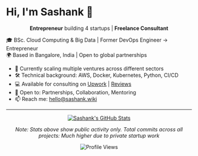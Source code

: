 # Hi, I'm Sashank 👋

<p align="center">
  <strong>Entrepreneur</strong> building 4 startups | <strong>Freelance Consultant</strong>
</p>

🎓 BSc. Cloud Computing & Big Data | Former DevOps Engineer → Entrepreneur  
🌍 Based in Bangalore, India | Open to global partnerships

- 🚀 Currently scaling multiple ventures across different sectors
- 🛠️ Technical background: AWS, Docker, Kubernetes, Python, CI/CD
- 💻 Available for consulting on [Upwork](https://www.upwork.com/freelancers/sashankbhamidi) | [Reviews](https://www.vouchley.com/user/sashank)
- 🤝 Open to: Partnerships, Collaboration, Mentoring
- 📫 Reach me: hello@sashank.wiki

---

<p align="center">
  <a href="https://github-readme-stats.vercel.app/api?username=shankypedia&show_icons=true&theme=minimal&count_private=true&include_all_commits=true">
    <img src="https://github-readme-stats.vercel.app/api?username=shankypedia&show_icons=true&theme=minimal&count_private=true&include_all_commits=true" alt="Sashank's GitHub Stats" />
  </a>
</p>

<p align="center">
  <em>Note: Stats above show public activity only. Total commits across all projects: Much higher due to private startup work</em>
</p>

<p align="center">
  <img src="https://komarev.com/ghpvc/?username=shankypedia&color=blue" alt="Profile Views" />
</p>
